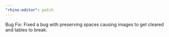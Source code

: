 ```yaml
---
"rhino-editor": patch
---
```


Bug Fix: Fixed a bug with preserving spaces causing images to get cleared and tables to break.
